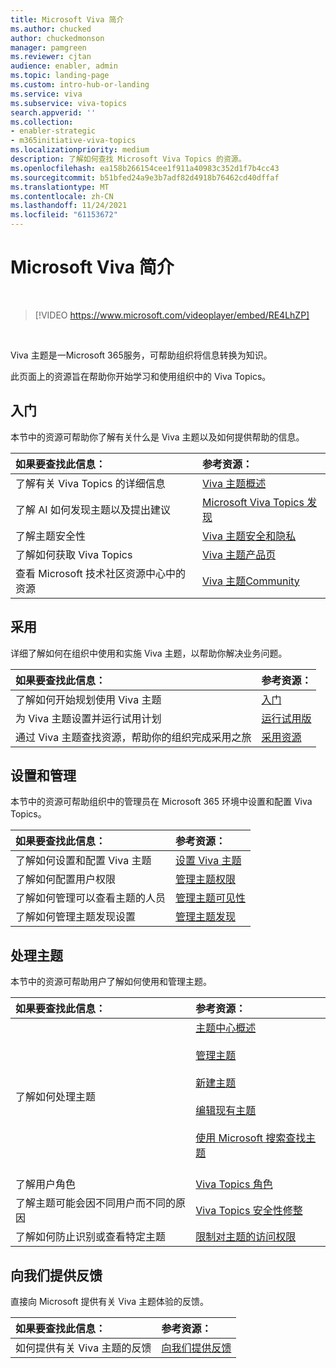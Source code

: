 ```yaml
---
title: Microsoft Viva 简介
ms.author: chucked
author: chuckedmonson
manager: pamgreen
ms.reviewer: cjtan
audience: enabler, admin
ms.topic: landing-page
ms.custom: intro-hub-or-landing
ms.service: viva
ms.subservice: viva-topics
search.appverid: ''
ms.collection:
- enabler-strategic
- m365initiative-viva-topics
ms.localizationpriority: medium
description: 了解如何查找 Microsoft Viva Topics 的资源。
ms.openlocfilehash: ea158b266154cee1f911a40983c352d1f7b4cc43
ms.sourcegitcommit: b51bfed24a9e3b7adf82d4918b76462cd40dffaf
ms.translationtype: MT
ms.contentlocale: zh-CN
ms.lasthandoff: 11/24/2021
ms.locfileid: "61153672"
---
```

# <a name="introduction-to-microsoft-viva-topics"></a>Microsoft Viva 简介

</br>

> [!VIDEO https://www.microsoft.com/videoplayer/embed/RE4LhZP]  

</br>


Viva 主题是一Microsoft 365服务，可帮助组织将信息转换为知识。

此页面上的资源旨在帮助你开始学习和使用组织中的 Viva Topics。

## <a name="get-started"></a>入门

本节中的资源可帮助你了解有关什么是 Viva 主题以及如何提供帮助的信息。

| 如果要查找此信息： | 参考资源： |
|:-----|:-----|
|了解有关 Viva Topics 的详细信息|[Viva 主题概述](topic-experiences-overview.md)|
|了解 AI 如何发现主题以及提出建议|[Microsoft Viva Topics 发现](topic-experiences-discovery.md)|
|了解主题安全性|[Viva 主题安全和隐私](topic-experiences-security-privacy.md)|
|了解如何获取 Viva Topics|[Viva 主题产品页](https://www.microsoft.com/microsoft-viva/topics?activetab=pivot%3aoverviewtab)|
|查看 Microsoft 技术社区资源中心中的资源|[Viva 主题Community](https://resources.techcommunity.microsoft.com/viva-topics/)|


## <a name="adoption"></a>采用

详细了解如何在组织中使用和实施 Viva 主题，以帮助你解决业务问题。 

| 如果要查找此信息： | 参考资源： |
|:-----|:-----|
|了解如何开始规划使用 Viva 主题 |[入门](topics-adoption-getstarted.md)|  
|为 Viva 主题设置并运行试用计划 |[运行试用版](trial-topics.md)|
|通过 Viva 主题查找资源，帮助你的组织完成采用之旅 |[采用资源](adoption-resources.md)|

## <a name="set-up-and-administration"></a>设置和管理

本节中的资源可帮助组织中的管理员在 Microsoft 365 环境中设置和配置 Viva Topics。

| 如果要查找此信息： | 参考资源： |
|:-----|:-----|
|了解如何设置和配置 Viva 主题|[设置 Viva 主题](set-up-topic-experiences.md)|
|了解如何配置用户权限|[管理主题权限](topic-experiences-user-permissions.md)|
|了解如何管理可以查看主题的人员|[管理主题可见性](topic-experiences-knowledge-rules.md)|
|了解如何管理主题发现设置|[管理主题发现](topic-experiences-discovery.md)|

## <a name="work-with-topics"></a>处理主题

本节中的资源可帮助用户了解如何使用和管理主题。

| 如果要查找此信息： | 参考资源： |
|:-----|:-----|
|了解如何处理主题|[主题中心概述](topic-center-overview.md)<br><br>[管理主题](manage-topics.md)<br><br>[新建主题](create-a-topic.md)<br><br>[编辑现有主题](edit-a-topic.md)<br><br>[使用 Microsoft 搜索查找主题](search.md)<br><br>|
|了解用户角色|[Viva Topics 角色](topic-experiences-roles.md)|
|了解主题可能会因不同用户而不同的原因|[Viva Topics 安全性修整](topic-experiences-security-trimming.md)|
|了解如何防止识别或查看特定主题|[限制对主题的访问权限](restrict-access-to-topics.md)|

## <a name="provide-us-feedback"></a>向我们提供反馈

直接向 Microsoft 提供有关 Viva 主题体验的反馈。

| 如果要查找此信息： | 参考资源： |
|:-----|:-----|
|如何提供有关 Viva 主题的反馈|[向我们提供反馈](topic-experiences-overview.md#provide-us-feedback)|


